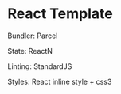 # React Template

Bundler: Parcel

State: ReactN

Linting: StandardJS

Styles: React inline style + css3